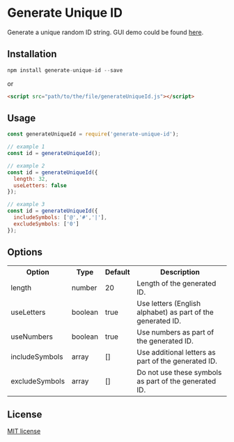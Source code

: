 # Generate Unique ID
Generate a unique random ID string. GUI demo could be found [here](https://steve-232.github.io/generate-unique-id/).
## Installation
```js
npm install generate-unique-id --save
```
or

```html
<script src="path/to/the/file/generateUniqueId.js"></script>
```

## Usage
```js
const generateUniqueId = require('generate-unique-id');

// example 1
const id = generateUniqueId();

// example 2
const id = generateUniqueId({
  length: 32,
  useLetters: false
});

// example 3
const id = generateUniqueId({
  includeSymbols: ['@','#','|'],
  excludeSymbols: ['0']
});
```

## Options
<table>
  <tr>
    <th>Option</th>
    <th>Type</th>
    <th>Default</th>
    <th>Description</th>
  </tr>
  <tr>
    <td>length</td>
    <td>number</td>
    <td>20</td>
    <td>Length of the generated ID.</td>
  </tr>
  <tr>
    <td>useLetters</td>
    <td>boolean</td>
    <td>true</td>
    <td>Use letters (English alphabet) as part of the generated ID.</td>
  </tr>
  <tr>
    <td>useNumbers</td>
    <td>boolean</td>
    <td>true</td>
    <td>Use numbers as part of the generated ID.</td>
  </tr>
  <tr>
    <td>includeSymbols</td>
    <td>array</td>
    <td>[]</td>
    <td>Use additional letters as part of the generated ID.</td>
  </tr>
  <tr>
    <td>excludeSymbols</td>
    <td>array</td>
    <td>[]</td>
    <td>Do not use these symbols as part of the generated ID.</td>
  </tr>
</table>

## License
[MIT license](http://www.opensource.org/licenses/MIT)
